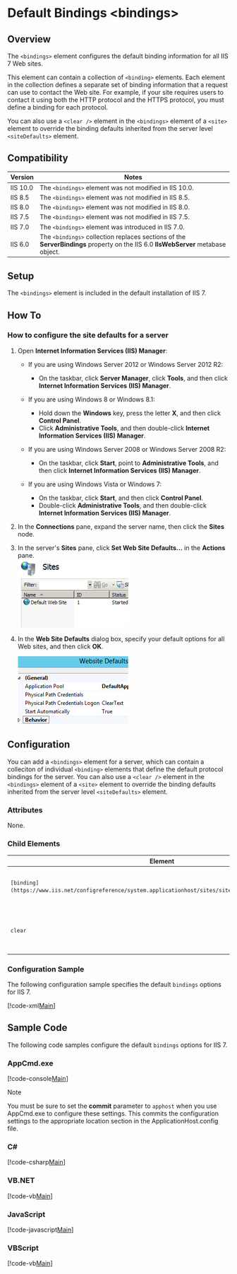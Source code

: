 Default Bindings &lt;bindings&gt;
====================
<a id="001"></a>
## Overview

The `<bindings>` element configures the default binding information for all IIS 7 Web sites.

This element can contain a collection of `<binding>` elements. Each element in the collection defines a separate set of binding information that a request can use to contact the Web site. For example, if your site requires users to contact it using both the HTTP protocol and the HTTPS protocol, you must define a binding for each protocol.

You can also use a `<clear />` element in the `<bindings>` element of a `<site>` element to override the binding defaults inherited from the server level `<siteDefaults>` element.

<a id="002"></a>
## Compatibility

| Version | Notes |
| --- | --- |
| IIS 10.0 | The `<bindings>` element was not modified in IIS 10.0. |
| IIS 8.5 | The `<bindings>` element was not modified in IIS 8.5. |
| IIS 8.0 | The `<bindings>` element was not modified in IIS 8.0. |
| IIS 7.5 | The `<bindings>` element was not modified in IIS 7.5. |
| IIS 7.0 | The `<bindings>` element was introduced in IIS 7.0. |
| IIS 6.0 | The `<bindings>` collection replaces sections of the **ServerBindings** property on the IIS 6.0 **IIsWebServer** metabase object. |

<a id="003"></a>
## Setup

The `<bindings>` element is included in the default installation of IIS 7.

<a id="004"></a>
## How To

### How to configure the site defaults for a server

1. Open **Internet Information Services (IIS) Manager**: 

    - If you are using Windows Server 2012 or Windows Server 2012 R2: 

        - On the taskbar, click **Server Manager**, click **Tools**, and then click **Internet Information Services (IIS) Manager**.
    - If you are using Windows 8 or Windows 8.1: 

        - Hold down the **Windows** key, press the letter **X**, and then click **Control Panel**.
        - Click **Administrative Tools**, and then double-click **Internet Information Services (IIS) Manager**.
    - If you are using Windows Server 2008 or Windows Server 2008 R2: 

        - On the taskbar, click **Start**, point to **Administrative Tools**, and then click **Internet Information Services (IIS) Manager**.
    - If you are using Windows Vista or Windows 7: 

        - On the taskbar, click **Start**, and then click **Control Panel**.
        - Double-click **Administrative Tools**, and then double-click **Internet Information Services (IIS) Manager**.
2. In the **Connections** pane, expand the server name, then click the **Sites** node.
3. In the server's **Sites** pane, click **Set Web Site Defaults...** in the **Actions** pane.  
    [![](index/_static/image2.png)](index/_static/image1.png)
4. In the **Web Site Defaults** dialog box, specify your default options for all Web sites, and then click **OK**.  
  
    [![](index/_static/image4.png)](index/_static/image3.png)

<a id="005"></a>
## Configuration

You can add a `<bindings>` element for a server, which can contain a colleciton of individual `<binding>` elements that define the default protocol bindings for the server. You can also use a `<clear />` element in the `<bindings>` element of a `<site>` element to override the binding defaults inherited from the server level `<siteDefaults>` element.

### Attributes

None.

### Child Elements

| Element | Description |
| --- | --- |
| `[binding](https://www.iis.net/configreference/system.applicationhost/sites/sitedefaults/bindings/binding)` | Optional element. Configures a default binding. |
| `clear` | Optional element. Clears the collection of default bindings. |

### Configuration Sample

The following configuration sample specifies the default `bindings` options for IIS 7.

[!code-xml[Main](index/samples/sample1.xml)]

<a id="006"></a>
## Sample Code

The following code samples configure the default `bindings` options for IIS 7.

### AppCmd.exe

[!code-console[Main](index/samples/sample2.cmd)]

> [!NOTE]
> You must be sure to set the **commit** parameter to `apphost` when you use AppCmd.exe to configure these settings. This commits the configuration settings to the appropriate location section in the ApplicationHost.config file.

### C#

[!code-csharp[Main](index/samples/sample3.cs)]

### VB.NET

[!code-vb[Main](index/samples/sample4.vb)]

### JavaScript

[!code-javascript[Main](index/samples/sample5.js)]

### VBScript

[!code-vb[Main](index/samples/sample6.vb)]